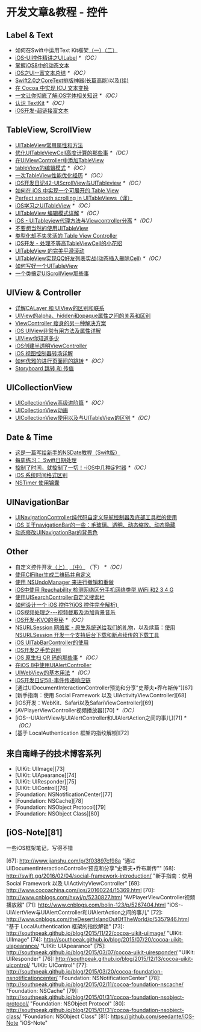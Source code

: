 # 开发文章&教程 - 控件

## Label & Text
- 如何在Swift中运用Text Kit框架[（一）][1][（二）][2]
- [iOS-UI控件精讲之UILabel][3] _\*（OC）_
- [掌握iOS8中的动态文本][4]
- [iOS之UI--富文本总结][5] _\*（OC）_
- [Swift2.0之CoreText排版神器(长篇高能)][6]以及[(续)][7]
- [在 Cocoa 中实现 ICU 文本变换][8]
- [一文让你彻底了解iOS字体相关知识][9] _\*（OC）_
- [认识 TextKit][10] _\*（OC）_
- [iOS开发-超链接富文本][11]

## TableView, ScrollView
- [UITableView常用属性和方法][12]
- [优化UITableViewCell高度计算的那些事][13] _\*（OC）_
- [在UIViewController中添加TableView][14]
- [tableView的编辑模式][15] _\*（OC）_
- [一次TableView性能优化经历][16] _\*（OC）_
- [iOS开发日记42-UIScrollView与UITableview][17] _\*（OC）_
- [如何在 iOS 中实现一个可展开的 Table View][18]
- [Perfect smooth scrolling in UITableViews（译）][19]
- [iOS学习之UITableView][20] _\*（OC）_
- [UITableView 编辑模式详解][21] _\*（OC）_
- [iOS - UITableview代理方法与Viewcontroller分离][22] _\*（OC）_
- [不要想当然的使用UITableView][23]
- [类型化却不失灵活的 Table View Controller][24]
- [iOS开发 - 处理不等高TableViewCell的小花招][25]
- [UITableView 的完美平滑滚动][26]
- [UITableView实现QQ好友列表实战(动态插入删除Cell)][27] _\*（OC）_
- [如何写好一个UITableView][28]
- [一个类搞定UIScrollView那些事][29]

## UIView & Controller
- [详解CALayer 和 UIView的区别和联系][30]
- [UIView的alpha、hidden和opaque属性之间的关系和区别][31]
- [ViewController 瘦身的另一种解决方案][32]
- [iOS UIView非常有用方法及属性详解][33]
- [UIView你知道多少][34]
- [iOS创建半透明ViewController][35]
- [iOS 视图控制器转场详解][36]
- [如何优雅的进行页面间的跳转][37] _\*（OC）_
- [Storyboard 跳转 和 传值][38]

## UICollectionView
- [UICollectionView高级进阶篇][39] _\*（OC）_
- [UICollectionView动画][40]
- [UICollectionView使用以及与UITableView的区别][41] _\*（OC）_

## Date & Time
- [这是一篇写给新手的NSDate教程（Swift版）][42]
- [每周练习： Swift日期处理][43]
- [控制了时间，就控制了一切！-iOS中几种定时器][44] _\*（OC）_
- [iOS 系统时间格式区别][45]
- [NSTimer 使用锦囊][46]

## UINavigationBar
- [UINavigationController纯代码自定义导航控制器及底部工具栏的使用][47]
- [iOS 关于navigationBar的一些：毛玻璃、透明、动态缩放、动态隐藏][48]
- [动态修改UINavigationBar的背景色][49]

## Other
- 自定义控件开发[（上）][50] [（中）][51] （下） _\*（OC）_
- [使用CIFilter生成二维码并自定义][52]　
- [使用 NSUndoManager 来进行撤销和重做][53]
- [iOS中使用 Reachability 检测网络区分手机网络类型 WiFi 和2 3 4 G][54]
- [使用UISearchController自定义搜索栏][55]
- [如何设计一个 iOS 控件?(iOS 控件完全解析) ][56]
- [iOS视频处理之---视频截取及添加背景音乐][57]
- [iOS开发-KVO的奥秘][58] _\*（OC）_
- [NSURLSession 网络库 - 原生系统送给我们的礼物][59]，以及续篇：[使用 NSURLSession 开发一个支持后台下载和断点续传的下载工具][60]
- [iOS UITabBarController的使用][61]
- [iOS开发之手势识别][62]
- [iOS 原生扫 QR 码的那些事][63] _\*（OC）_
- [在iOS 8中使用UIAlertController][64]
- [UIWebView的基本用法][65] _\*（OC）_
- [iOS开发日记58-事件传递响应链][66]
- [通过UIDocumentInteractionController预览和分享"史蒂夫•乔布斯传"][67]
- [新手指南：使用 Social Framework 以及 UIActivityViewController][68]
- [iOS开发：WebKit、Safari以及SafariViewController][69]
- [AVPlayerViewController视频播放器][70] _\*（OC）_
- [iOS--UIAlertView与UIAlertController和UIAlertAction之间的事儿][71] _\*（OC）_
- [基于 LocalAuthentication 框架的指纹解锁][72]

## 来自南峰子的技术博客系列
- [UIKit: UIImage][73]
- [UIKit: UIApearance][74]
- [UIKit: UIResponder][75]
- [UIKit: UIControl][76]
- [Foundation: NSNotificationCenter][77]
- [Foundation: NSCache][78]
- [Foundation: NSObject Protocol][79]
- [Foundation: NSObject Class][80]

## [iOS-Note][81]
一些iOS框架笔记，写得不错

[1]:	http://www.devtalking.com/articles/text-kit-tutorial-in-swift-1/
[2]:	http://www.devtalking.com/articles/text-kit-tutorial-in-swift-2/
[3]:	http://www.cnblogs.com/iyou/p/4936606.html "iOS-UI控件精讲之UILabel"
[4]:	http://www.devtf.cn/?p=1199 "掌握iOS8中的动态文本"
[5]:	http://www.cnblogs.com/goodboy-heyang/p/5143135.html "iOS之UI--富文本总结"
[6]:	http://allluckly.cn/%E6%8A%95%E7%A8%BF/tuogao14 "Swift2.0之CoreText排版神器(长篇高能)January 31, 2016"
[7]:	http://allluckly.cn/%E6%8A%95%E7%A8%BF/tuogao17 "Swift2.0之CoreText排版神器(续)February 05, 2016"
[8]:	http://swift.gg/2016/02/23/cocoa-icu-text-transforms/ "在 Cocoa 中实现 ICU 文本变换"
[9]:	http://www.cnblogs.com/dsxniubility/p/4699352.html
[10]:	http://blog.jobbole.com/51965/
[11]:	http://www.jianshu.com/p/35a28e4dfd27 "iOS开发-超链接富文本"
[12]:	http://beauty-soft.net/blog/ceiba/Ios/20140102/680.html
[13]:	http://blog.sunnyxx.com/2015/05/17/cell-height-calculation/
[14]:	http://conanwhf.gitcafe.io/2015/09/12/AddTableViewInUIViewController/
[15]:	http://www.cnblogs.com/1079062429lm/p/4820605.html
[16]:	http://yyny.me/ios/%E4%B8%80%E6%AC%A1TableView%E6%80%A7%E8%83%BD%E4%BC%98%E5%8C%96%E7%BB%8F%E5%8E%86/
[17]:	http://www.cnblogs.com/Twisted-Fate/p/4933135.html "iOS开发日记42-UIScrollView与UITableview"
[18]:	http://swift.gg/2015/12/03/expandable-table-view/ "如何在 iOS 中实现一个可展开的 Table View"
[19]:	http://southpeak.github.io/blog/2015/12/20/perfect-smooth-scrolling-in-uitableviews/ "Perfect smooth scrolling in UITableViews"
[20]:	http://www.cnblogs.com/zhenzhen123/p/5071743.html "iOS学习之UITableView"
[21]:	http://segmentfault.com/a/1190000004192662 "UITableView 编辑模式详解"
[22]:	http://www.jianshu.com/p/1ef24db79b48 "iOS - UITableview代理方法与Viewcontroller分离"
[23]:	http://sergiochan.xyz/2016/02/16/%E4%B8%8D%E8%A6%81%E6%83%B3%E5%BD%93%E7%84%B6%E7%9A%84%E5%B0%B1%E4%BD%BF%E7%94%A8UITableView/ "不要想当然的使用UITableView"
[24]:	http://www.cocoachina.com/ios/20160317/15702.html
[25]:	http://www.jianshu.com/p/a0342ee86431 "iOS开发 - 处理不等高TableViewCell的小花招"
[26]:	http://ios.jobbole.com/84360/
[27]:	http://www.jianshu.com/p/17517ae0df5e "UITableView实现QQ好友列表实战(动态插入删除Cell)"
[28]:	https://bestswifter.com/how-to-create-an-uitableview/?hmsr=toutiao.io&utm_medium=toutiao.io&utm_source=toutiao.io
[29]:	http://pingguohe.net/2016/04/06/uiscrollView-category.html
[30]:	http://www.jianshu.com/p/079e5cf0f014
[31]:	http://blog.csdn.net/martin_liang/article/details/40739845 "UIView的alpha、hidden和opaque属性之间的关系和区别"
[32]:	http://www.cocoachina.com/ios/20151116/14010.html
[33]:	http://blog.csdn.net/kingsley_cxz/article/details/9323327 "iOS UIView非常有用方法及属性详解"
[34]:	http://www.cnblogs.com/likwo/archive/2011/06/18/2084192.html "UIView你知道多少"
[35]:	http://miketech.it/ios-transparent-viewcontroller/
[36]:	https://github.com/seedante/iOS-Note/wiki/ViewController-Transition
[37]:	http://gaonan.me/2015/07/23/%E5%A6%82%E4%BD%95%E4%BC%98%E9%9B%85%E7%9A%84%E8%BF%9B%E8%A1%8C%E9%A1%B5%E9%9D%A2%E9%97%B4%E7%9A%84%E8%B7%B3%E8%BD%AC/
[38]:	http://www.cnblogs.com/pinecoder/p/5039777.html "Storyboard 跳转 和 传值"
[39]:	http://www.olinone.com/?p=280
[40]:	http://www.liuchungui.com/blog/2015/11/24/uicollectionviewdong-hua/ "UICollectionView动画"
[41]:	http://www.cnblogs.com/salam/p/5192576.html "UICollectionView使用以及与UITableView的区别"
[42]:	http://www.cocoachina.com/swift/20151126/14430.html "这是一篇写给新手的NSDate教程（Swift版）"
[43]:	https://github.com/icepy/_posts/issues/9 "每周练习： Swift日期处理"
[44]:	http://www.jianshu.com/p/21d351116587?sukey=fc78a68049a14bb2ca76044920265548313e975e28c8fd2be59c5e2cadecfddefd0bb6dab6853db6a6f72a8f3bee76a6
[45]:	http://www.cnblogs.com/simple-life-no1/p/4192311.html "iOS 系统时间格式区别"
[46]:	http://www.futantan.com/2016/04/14/NSTimer-tips/
[47]:	http://www.cnblogs.com/brance/p/4964769.html "swift-UINavigationController纯代码自定义导航控制器及底部工具栏的使用"
[48]:	http://www.jianshu.com/p/b2585c37e14b "iOS 关于navigationBar的一些：毛玻璃、透明、动态缩放、动态隐藏"
[49]:	http://tech.glowing.com/cn/change-uinavigationbar-backgroundcolor-dynamically/ "动态修改UINavigationBar的背景色"
[50]:	http://www.cnblogs.com/maomishen/p/4924726.html
[51]:	http://www.cnblogs.com/maomishen/p/4934742.html
[52]:	http://blog.yourtion.com/custom-cifilter-qrcode-generator.html
[53]:	http://swift.gg/2015/11/10/ios-undo-and-redo-with-nsundomanager/ "使用 NSUndoManager 来进行撤销和重做"
[54]:	http://www.cnblogs.com/jgCho/p/4959657.html "iOS中使用 Reachability 检测网络区分手机网络类型 WiFi 和2 3 4 G"
[55]:	http://swift.gg/2015/09/11/custom_search_bar_tutorial/ "使用UISearchController自定义搜索栏"
[56]:	http://blog.csdn.net/zhangao0086/article/details/45622875
[57]:	http://www.jianshu.com/p/aefacc2cf039 "iOS视频处理之---视频截取及添加背景音乐"
[58]:	http://www.jianshu.com/p/742b4b248da9 "iOS开发-KVO的奥秘"
[59]:	http://swiftcafe.io/2015/12/20/nsurlsession/ "NSURLSession 网络库 - 原生系统送给我们的礼物"
[60]:	http://swiftcafe.io/2015/12/23/nsurlsession-app/ "使用 NSURLSession 开发一个支持后台下载和断点续传的下载工具"
[61]:	http://www.cnblogs.com/jukaiit/p/5066468.html "iOS UITabBarController的使用"
[62]:	http://ios.jobbole.com/83338/
[63]:	http://c0ming.me/qr-code-scan/
[64]:	http://www.cnblogs.com/jgCho/p/5085016.html "在iOS 8中使用UIAlertController"
[65]:	http://www.cnblogs.com/MasterPeng/p/5009523.html "UIWebView的基本用法"
[66]:	http://www.cnblogs.com/Twisted-Fate/p/5088314.html "iOS开发日记58-事件传递响应链"
[67]:	http://www.jianshu.com/p/3f03897cf98a "通过UIDocumentInteractionController预览和分享"史蒂夫•乔布斯传""
[68]:	http://swift.gg/2016/02/04/social-framework-introduction/ "新手指南：使用 Social Framework 以及 UIActivityViewController"
[69]:	http://www.cocoachina.com/ios/20160224/15369.html
[70]:	http://www.cnblogs.com/hxwj/p/5230827.html "AVPlayerViewController视频播放器"
[71]:	http://www.cnblogs.com/bolin-123/p/5267404.html "iOS--UIAlertView与UIAlertController和UIAlertAction之间的事儿"
[72]:	http://www.cnblogs.com/theDesertIslandOutOfTheWorld/p/5357946.html "基于 LocalAuthentication 框架的指纹解锁"
[73]:	http://southpeak.github.io/blog/2015/11/22/cocoa-uikit-uiimage/ "UIKit: UIImage"
[74]:	http://southpeak.github.io/blog/2015/07/20/cocoa-uikit-uiapearance/ "UIKit: UIApearance"
[75]:	http://southpeak.github.io/blog/2015/03/07/cocoa-uikit-uiresponder/ "UIKit: UIResponder"
[76]:	http://southpeak.github.io/blog/2015/12/13/cocoa-uikit-uicontrol/ "UIKit: UIControl"
[77]:	http://southpeak.github.io/blog/2015/03/20/cocoa-foundation-nsnotificationcenter/ "Foundation: NSNotificationCenter"
[78]:	http://southpeak.github.io/blog/2015/02/11/cocoa-foundation-nscache/ "Foundation: NSCache"
[79]:	http://southpeak.github.io/blog/2015/01/31/cocoa-foundation-nsobject-protocol/ "Foundation: NSObject Protocol"
[80]:	http://southpeak.github.io/blog/2015/01/31/cocoa-foundation-nsobject-class/ "Foundation: NSObject Class"
[81]:	https://github.com/seedante/iOS-Note "iOS-Note"
